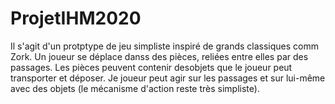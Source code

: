 # ProjetIHM2020

Il s'agit d'un protptype de jeu simpliste inspiré de grands classiques comm Zork. Un
joueur se déplace danss des pièces, reliées entre elles par des passages. Les pièces
peuvent contenir desobjets que le joueur peut transporter et déposer. Je joueur peut agir
sur les passages et sur lui-même avec des objets (le mécanisme d'action reste très
simpliste).
